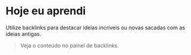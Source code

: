 # Hoje eu aprendi

Utilize backlinks para destacar ideias incríveis ou novas sacadas com as ideias antigas.

 > Veja o conteúdo no painel de backlinks.
